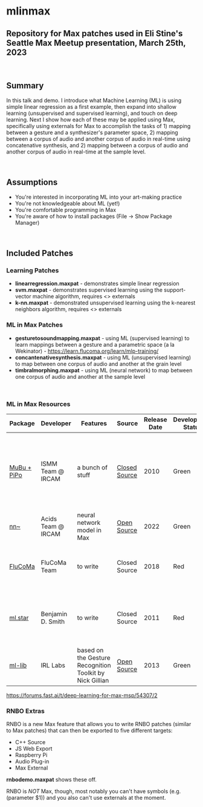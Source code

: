 # mlinmax
## Repository for Max patches used in Eli Stine's Seattle Max Meetup presentation, March 25th, 2023

<br>

## Summary
In this talk and demo. I introduce what Machine Learning (ML) is using simple linear regression as a first example, then expand into shallow learning (unsupervised and supervised learning), and touch on deep learning. Next I show how each of these may be applied using Max, specifically using externals for Max to accomplish the tasks of 1) mapping between a gesture and a synthesizer's parameter space, 2) mapping between a corpus of audio and another corpus of audio in real-time using concatenative synthesis, and 2) mapping between a corpus of audio and another corpus of audio in real-time at the sample level.

<br>

## Assumptions
- You're interested in incorporating ML into your art-making practice
- You're not knowledgeable about ML (yet!)
- You're comfortable programming in Max
- You're aware of how to install packages (File -> Show Package Manager)

<br>

## Included Patches
### Learning Patches
- **linearregression.maxpat** - demonstrates simple linear regression
- **svm.maxpat** - demonstrates supervised learning using the support-vector machine algorithm, requires <> externals
- **k-nn.maxpat** - demonstrated unsupervised learning using the k-nearest neighbors algorithm, requires <> externals


### ML in Max Patches
- **gesturetosoundmapping.maxpat** - using ML (supervised learning) to learn mappings between a gesture and a parametric space (a la Wekinator) - https://learn.flucoma.org/learn/mlp-training/
- **concantenativesynthesis.maxpat** - using ML (unsupervised learning) to map between one corpus of audio and another at the grain level
- **timbralmorphing.maxpat** - using ML (neural network) to map between one corpus of audio and another at the sample level

<br>

### ML in Max Resources

| Package | Developer | Features | Source | Release Date | Development Status | Notes | 
| ------- | --------- | -------- | ------ | ------------ | ------------------ | ----- |
| [MuBu + PiPo](https://ismm.ircam.fr/mubu/) | ISMM Team @ IRCAM | a bunch of stuff | [Closed Source](https://git.forum.ircam.fr/haddad/mubu) | 2010 | Green | awesome, but somewhat steep learning curve, INSTALL via Max Package Manager |
| [nn~](https://github.com/acids-ircam/nn_tilde/releases) | Acids Team @ IRCAM | neural network model in Max | [Open Source](https://github.com/acids-ircam/nn_tilde) | 2022 | Green | works with [RAVE](https://github.com/acids-ircam/RAVE) |
| [FluCoMa](https://www.flucoma.org/download/) | FluCoMa Team | to write | Closed Source | 2018 | Red | super neat, install via Max Package Manager |
| [ml.star](https://www.benjamindaysmith.com/ml-machine-learning-toolkit-in-max) | Benjamin D. Smith | to write | Closed Source | 2011 | Red | good entry point, INSTALL via Max Package Manager |
| [ml-lib](https://github.com/irllabs/ml-lib) | IRL Labs | based on the Gesture Recognition Toolkit by Nick Gillian | [Open Source](https://github.com/irllabs/ml-lib) | 2013 | Green | INSTALL via Max Package Manager |

https://forums.fast.ai/t/deep-learning-for-max-msp/54307/2

### RNBO Extras
RNBO is a new Max feature that allows you to write RNBO patches (similar to Max patches) that can then be exported to five different targets:
- C++ Source
- JS Web Export
- Raspberry Pi
- Audio Plug-in
- Max External

**rnbodemo.maxpat** shows these off.

RNBO is *NOT* Max, though, most notably you can't have symbols (e.g. (parameter $1)) and you also can't use externals at the moment.